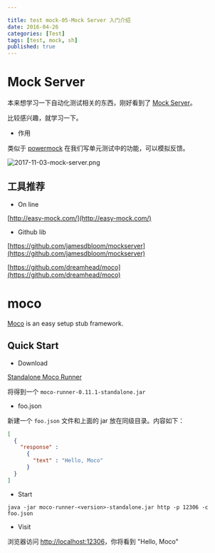 ```yaml
---

title: test mock-05-Mock Server 入门介绍
date: 2016-04-26
categories: [Test]
tags: [test, mock, sh]
published: true
---
```


# Mock Server

本来想学习一下自动化测试相关的东西，刚好看到了 [Mock Server](http://www.mock-server.com/)。

比较感兴趣，就学习一下。


- 作用

类似于 [powermock](https://github.com/powermock/powermock) 在我们写单元测试中的功能，可以模拟反馈。

![2017-11-03-mock-server.png](https://raw.githubusercontent.com/houbb/resource/master/img/test/mock/2017-11-03-mock-server.png)


## 工具推荐

- On line

[http://easy-mock.com/](http://easy-mock.com/)

- Github lib

[https://github.com/jamesdbloom/mockserver](https://github.com/jamesdbloom/mockserver)

[https://github.com/dreamhead/moco](https://github.com/dreamhead/moco)


# moco

[Moco](https://github.com/dreamhead/moco) is an easy setup stub framework.


## Quick Start


- Download

[Standalone Moco Runner](http://central.maven.org/maven2/com/github/dreamhead/moco-runner/0.11.1/moco-runner-0.11.1-standalone.jar)

将得到一个 `moco-runner-0.11.1-standalone.jar`

- foo.json

新建一个 `foo.json` 文件和上面的 jar 放在同级目录。内容如下：

```json
[
  {
    "response" :
      {
        "text" : "Hello, Moco"
      }
  }
]
```

- Start

```
java -jar moco-runner-<version>-standalone.jar http -p 12306 -c foo.json
```

- Visit

浏览器访问 [http://localhost:12306](http://localhost:12306)，你将看到 "Hello, Moco"


